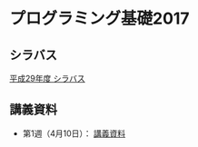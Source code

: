 # プログラミング基礎2017

## シラバス

[平成29年度 シラバス](https://github.com/nit-ibaraki-fundamentals-of-programming/lecture/blob/master/src/kiso_syllabus.pdf)

## 講義資料

* 第1週（4月10日）： [講義資料](https://github.com/nit-ibaraki-fundamentals-of-programming/lecture/blob/master/src/%01kiso1-01.pdf)

